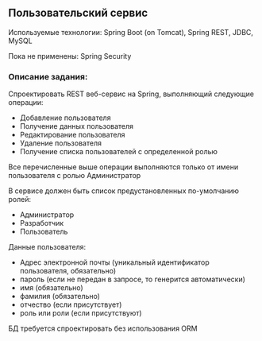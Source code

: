 ## Пользовательский сервис
Используемые технологии: Spring Boot (on Tomcat), Spring REST, JDBC, MySQL

Пока не применены: Spring Security 

### Описание задания:
Спроектировать REST веб-сервис на Spring, выполняющий следующие операции:
- Добавление пользователя
- Получение данных пользователя
- Редактирование пользователя
- Удаление пользователя
- Получение списка пользователей с определенной ролью

Все перечисленные выше операции выполняются только от имени пользователя с ролью Администратор

В сервисе должен быть список предустановленных по-умолчанию ролей: 
- Администратор 
- Разработчик 
- Пользователь

Данные пользователя:
- Адрес электронной почты (уникальный идентификатор пользователя, обязательно) 
- пароль (если не передан в запросе, то генерится автоматически)
- имя (обязательно)
- фамилия (обязательно) 
- отчество (если присутствует)
- роль или роли (если присутствуют)

БД требуется спроектировать без использования ORM
